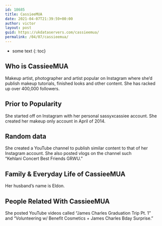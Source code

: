 ```yaml
---
id: 18685
title: CassieeMUA
date: 2021-04-07T21:39:59+00:00
author: victor
layout: post
guid: https://ukdataservers.com/cassieemua/
permalink: /04/07/cassieemua/
---
```


* some text
{: toc}


## Who is CassieeMUA



Makeup artist, photographer and artist popular on Instagram where she&#8217;d publish makeup tutorials, finished looks and other content. She has racked up over 400,000 followers. 

                
                
                
## Prior to Popularity



She started off on Instagram with her personal sassyxcassiee account. She created her makeup only account in April of 2014. 

                
                
                
## Random data



She created a YouTube channel to publish similar content to that of her Instagram account. She also posted vlogs on the channel such &#8220;Kehlani Concert Best Friends GRWU.&#8221; 

                
                
                
## Family & Everyday Life of CassieeMUA



Her husband&#8217;s name is Eldon. 

                
                
                
## People Related With CassieeMUA



She posted YouTube videos called &#8220;James Charles Graduation Trip Pt. 1&#8221; and &#8220;Volunteering w/ Benefit Cosmetics + James Charles Bday Surprise.&#8221; 

                
              
            
          
          
          